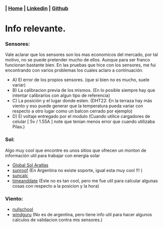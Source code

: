 ###  | [Home](index.md) | [Linkedin](https://www.linkedin.com/in/jonathan-prado-87b1b628) | [Github](https://github.com/jpradoar/)

# Info relevante.

### Sensores:
Vale aclarar que los sensores son los mas economicos del mercado, por tal motivo, no se puede pretender mucho de ellos. Aunque para ser franco funcionan bastante bien. 
En las pruebas que hice con los sensores, me fui encontrando con varios problemas los cuales aclaro a continuación.
* A) El error de los propios sensores. (que si bien no es mucho, suele variar) 
* B) La calibracion previa de los mismos. (En lo posible siempre hay que intentar calibrarlos con algun tipo de referencia)
* C) La posición y el lugar donde esten.  (DHT22: En la terraza hay más viento y eso puede generar que la temperatura pueda variar con respecto a otro lugar como un balcon cerrado por ejemplo)
* D) El voltaje entregado por el modulo (Cuando utilice cargadores de celular [ 5v / 1.55A ] note que tenian menos error que cuando utilizaba Pilas.)



### Sol:
Algo muy cool que encontre es unos sitios que ofrecen un monton de información util para trabajar con energia solar
 * [Global Sol Aratlas](https://globalsolaratlas.info/map?c=-34.573581,-58.449326,11&s=-34.571037,-58.353882&m=site)
 * [sunroof](https://sunroof.withgoogle.com/data-explorer/featured/1/oklahoma-city) (En Argentina no existe soporte, igual esta muy cool !!! )
 * [suncalc](https://www.suncalc.org/#/-34.926,-58.1201,3/2021.09.16/14:46/1/3)
 * [timeanddate](https://www.timeanddate.com/worldclock/sunearth.html) (Este no es tan cool, pero me fue util para calcular algunas cosas con respecto a la posicion y la hora)


### Viento:
 * [nullschool](https://earth.nullschool.net/#current/wind/surface/level/orthographic=-58.80,-35.48,4484/loc=-58.159,-34.786)
 * [windguru](https://www.windguru.cz/803843) (No es de argentina, pero tiene info util para hacer algunos calculos de validacion contra mis sensores.)
